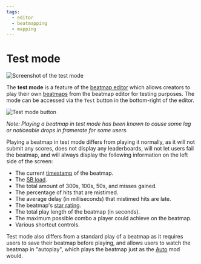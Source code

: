 ```yaml
---
tags:
  - editor
  - beatmapping
  - mapping
---
```


# Test mode

![Screenshot of the test mode](img/test-mode-example.jpg "Using test mode with the autoplay function")

The **test mode** is a feature of the [beatmap editor](/wiki/Client/Beatmap_editor) which allows creators to play their own [beatmaps](/wiki/Beatmap) from the beatmap editor for testing purposes. The mode can be accessed via the `Test` button in the bottom-right of the editor.

![Test mode button](img/test-mode-button.png "The test mode button in the beatmap editor")

*Note: Playing a beatmap in test mode has been known to cause some lag or noticeable drops in framerate for some users.*

Playing a beatmap in test mode differs from playing it normally, as it will not submit any scores, does not display any leaderboards, will not let users fail the beatmap, and will always display the following information on the left side of the screen:

- The current [timestamp](/wiki/Modding/Timestamp) of the beatmap.
- The [SB load](/wiki/Client/Beatmap_editor/SB_Load).
- The total amount of 300s, 100s, 50s, and misses gained.
- The percentage of hits that are mistimed.
- The average delay (in milliseconds) that mistimed hits are late.
- The beatmap's [star rating](/wiki/Beatmapping/Star_rating).
- The total play length of the beatmap (in seconds).
- The maximum possible combo a player could achieve on the beatmap.
- Various shortcut controls.

Test mode also differs from a standard play of a beatmap as it requires users to save their beatmap before playing, and allows users to watch the beatmap in "autoplay", which plays the beatmap just as the [Auto](/wiki/Game_modifier/Auto) mod would.

